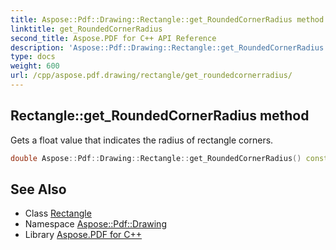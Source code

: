 ```yaml
---
title: Aspose::Pdf::Drawing::Rectangle::get_RoundedCornerRadius method
linktitle: get_RoundedCornerRadius
second_title: Aspose.PDF for C++ API Reference
description: 'Aspose::Pdf::Drawing::Rectangle::get_RoundedCornerRadius method. Gets a float value that indicates the radius of rectangle corners in C++.'
type: docs
weight: 600
url: /cpp/aspose.pdf.drawing/rectangle/get_roundedcornerradius/
---
```

## Rectangle::get_RoundedCornerRadius method


Gets a float value that indicates the radius of rectangle corners.

```cpp
double Aspose::Pdf::Drawing::Rectangle::get_RoundedCornerRadius() const
```

## See Also

* Class [Rectangle](../)
* Namespace [Aspose::Pdf::Drawing](../../)
* Library [Aspose.PDF for C++](../../../)
